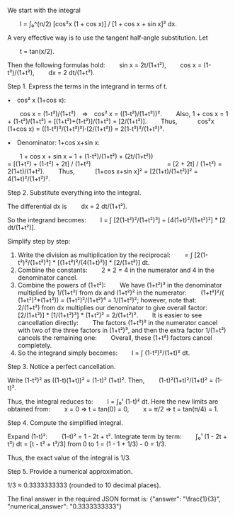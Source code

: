 We start with the integral

  I = ∫₀^(π/2) [cos²x (1 + cos x)] / [1 + cos x + sin x]² dx.

A very effective way is to use the tangent half‐angle substitution. Let

  t = tan(x/2).

Then the following formulas hold:
  sin x = 2t/(1+t²),
  cos x = (1-t²)/(1+t²),
  dx = 2 dt/(1+t²).

Step 1. Express the terms in the integrand in terms of t.

• cos² x (1+cos x):

  cos x = (1-t²)/(1+t²) ⇒ cos² x = ((1-t²)/(1+t²))².
  Also, 1 + cos x = 1 + (1-t²)/(1+t²) = [(1+t²)+(1-t²)]/(1+t²) = [2/(1+t²)].
  Thus,
   cos²x (1+cos x) = ((1-t²)²/(1+t²)²)·(2/(1+t²)) = 2(1-t²)²/(1+t²)³.

• Denominator: 1+cos x+sin x:

  1 + cos x + sin x = 1 + (1-t²)/(1+t²) + (2t/(1+t²))
            = [(1+t²) + (1-t²) + 2t] / (1+t²)
            = [2 + 2t] / (1+t²) = 2(1+t)/(1+t²).
  Thus,
   [1+cos x+sin x]² = [2(1+t)/(1+t²)]² = 4(1+t)²/(1+t²)².

Step 2. Substitute everything into the integral.

The differential dx is
  dx = 2 dt/(1+t²).

So the integrand becomes:
  I = ∫ [2(1-t²)²/(1+t²)³] ÷ [4(1+t)²/(1+t²)²] * [2 dt/(1+t²)].

Simplify step by step:
1. Write the division as multiplication by the reciprocal:
  = ∫ [2(1-t²)²/(1+t²)³] * [(1+t²)²/(4(1+t)²)] * [2/(1+t²)] dt.
2. Combine the constants:
  2 * 2 = 4 in the numerator and 4 in the denominator cancel.
3. Combine the powers of (1+t²):
  We have (1+t²)³ in the denominator multiplied by 1/(1+t²) from dx and (1+t²)² in the numerator:
  (1+t²)²/( (1+t²)³*(1+t²)) = (1+t²)²/(1+t²)⁴ = 1/(1+t²)²; however, note that:
  2/(1+t²) from dx multiplies our denominator to give overall factor:
  [2/(1+t²)] * [1/(1+t²)³] * (1+t²)² = 2/(1+t²)².
  It is easier to see cancellation directly:
  The factors (1+t²)² in the numerator cancel with two of the three factors in (1+t²)³, and then the extra factor 1/(1+t²) cancels the remaining one:
  Overall, these (1+t²) factors cancel completely.
4. So the integrand simply becomes:
  I = ∫ (1-t²)²/(1+t)² dt.

Step 3. Notice a perfect cancellation.

Write (1-t²)² as ((1-t)(1+t))² = (1-t)² (1+t)². Then,
  (1-t)²(1+t)²/(1+t)² = (1-t)².

Thus, the integral reduces to:
  I = ∫₀¹ (1-t)² dt.
Here the new limits are obtained from:
  x = 0 ⇒ t = tan(0) = 0,
  x = π/2 ⇒ t = tan(π/4) = 1.

Step 4. Compute the simplified integral.

Expand (1-t)²:
  (1-t)² = 1 - 2t + t².
Integrate term by term:
  ∫₀¹ (1 - 2t + t²) dt = [t - t² + t³/3] from 0 to 1 = (1 - 1 + 1/3) - 0 = 1/3.

Thus, the exact value of the integral is 1/3.

Step 5. Provide a numerical approximation.

1/3 ≈ 0.3333333333 (rounded to 10 decimal places).

The final answer in the required JSON format is:
{"answer": "\\frac{1}{3}", "numerical_answer": "0.3333333333"}